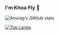 ### I'm Khoa Fly 👋

<!--
**Khoaruoi69/Khoaruoi69** is a ✨ _special_ ✨ repository because its `README.md` (this file) appears on your GitHub profile.

Here are some ideas to get you started:

- 🔭 I’m currently working on ...
- 🌱 I’m currently learning ...
- 👯 I’m looking to collaborate on ...
- 🤔 I’m looking for help with ...
- 💬 Ask me about ...
- 📫 How to reach me: ...
- 😄 Pronouns: ...
- ⚡ Fun fact: ...
-->
![Anurag's GitHub stats](https://github-readme-stats.vercel.app/api?username=Khoaruoi69&show_icons=true&theme=radical)

[![Top Langs](https://github-readme-stats.vercel.app/api/top-langs/?username=Khoaruoi69&theme=radical)](https://github.com/anuraghazra/github-readme-stats)

